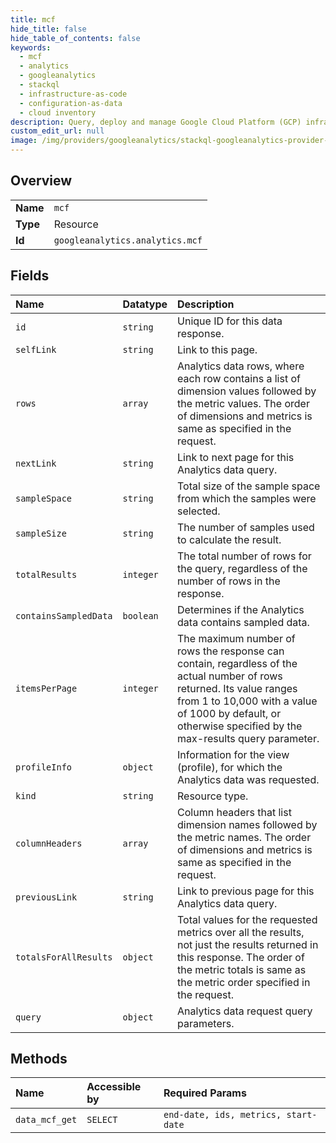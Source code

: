 ```yaml
---
title: mcf
hide_title: false
hide_table_of_contents: false
keywords:
  - mcf
  - analytics
  - googleanalytics    
  - stackql
  - infrastructure-as-code
  - configuration-as-data
  - cloud inventory
description: Query, deploy and manage Google Cloud Platform (GCP) infrastructure and resources using SQL
custom_edit_url: null
image: /img/providers/googleanalytics/stackql-googleanalytics-provider-featured-image.png
---
```

  
    

## Overview
<table><tbody>
<tr><td><b>Name</b></td><td><code>mcf</code></td></tr>
<tr><td><b>Type</b></td><td>Resource</td></tr>
<tr><td><b>Id</b></td><td><code>googleanalytics.analytics.mcf</code></td></tr>
</tbody></table>

## Fields
| Name | Datatype | Description |
|:-----|:---------|:------------|
| `id` | `string` | Unique ID for this data response. |
| `selfLink` | `string` | Link to this page. |
| `rows` | `array` | Analytics data rows, where each row contains a list of dimension values followed by the metric values. The order of dimensions and metrics is same as specified in the request. |
| `nextLink` | `string` | Link to next page for this Analytics data query. |
| `sampleSpace` | `string` | Total size of the sample space from which the samples were selected. |
| `sampleSize` | `string` | The number of samples used to calculate the result. |
| `totalResults` | `integer` | The total number of rows for the query, regardless of the number of rows in the response. |
| `containsSampledData` | `boolean` | Determines if the Analytics data contains sampled data. |
| `itemsPerPage` | `integer` | The maximum number of rows the response can contain, regardless of the actual number of rows returned. Its value ranges from 1 to 10,000 with a value of 1000 by default, or otherwise specified by the max-results query parameter. |
| `profileInfo` | `object` | Information for the view (profile), for which the Analytics data was requested. |
| `kind` | `string` | Resource type. |
| `columnHeaders` | `array` | Column headers that list dimension names followed by the metric names. The order of dimensions and metrics is same as specified in the request. |
| `previousLink` | `string` | Link to previous page for this Analytics data query. |
| `totalsForAllResults` | `object` | Total values for the requested metrics over all the results, not just the results returned in this response. The order of the metric totals is same as the metric order specified in the request. |
| `query` | `object` | Analytics data request query parameters. |
## Methods
| Name | Accessible by | Required Params |
|:-----|:--------------|:----------------|
| `data_mcf_get` | `SELECT` | `end-date, ids, metrics, start-date` |
